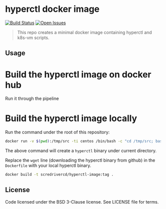 # hyperctl docker image
[![Build Status][status-image]][status-url] [![Open Issues][issues-image]][issues-url]

> This repo creates a minimal docker image containing hyperctl and k8s-vm scripts.

## Usage
# Build the hyperctl image on docker hub
Run it through the pipeline

# Build the hyperctl image locally
Run the command under the root of this repository:

```bash
docker run -v $(pwd):/tmp/src -ti centos /bin/bash -c "cd /tmp/src; bash -xe scripts/hyperctl-download.sh"
```
The above command will create a `hyperctl` binary under current directory.

Replace the `wget` line (downloading the hyperctl binary from github) in the `Dockerfile` with your local hyperctl binary.

```bash
docker build -t scredrivercd/hyperctl-image:tag .
```


## License

Code licensed under the BSD 3-Clause license. See LICENSE file for terms.


[issues-image]: https://img.shields.io/github/issues/screwdriver-cd/hyperctl-image.svg
[issues-url]: https://github.com/screwdriver-cd/hyperctl-image/issues
[status-image]: https://cd.screwdriver.cd/pipelines/254/badge
[status-url]: https://cd.screwdriver.cd/pipelines/254
